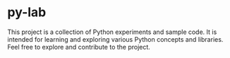 # py-lab

This project is a collection of Python experiments and sample code. It is intended for learning and exploring various Python concepts and libraries. Feel free to explore and contribute to the project.